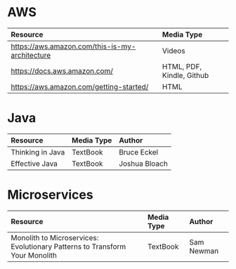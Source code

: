 # AWS
Resource | Media Type
:--------- | :-----------
https://aws.amazon.com/this-is-my-architecture | Videos
https://docs.aws.amazon.com/ | HTML, PDF, Kindle, Github
https://aws.amazon.com/getting-started/ | HTML

# Java 
Resource | Media Type | Author
:--------- | :----------- | :-------
Thinking in Java | TextBook | Bruce Eckel
Effective Java | TextBook | Joshua Bloach

# Microservices 
Resource | Media Type | Author
:--------- | :----------- | :-------
Monolith to Microservices: Evolutionary Patterns to Transform Your Monolith | TextBook | Sam Newman
